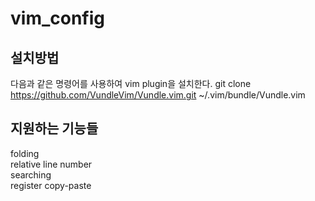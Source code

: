 # vim_config

## 설치방법
다음과 같은 명령어를 사용하여 vim plugin을 설치한다.
git clone https://github.com/VundleVim/Vundle.vim.git ~/.vim/bundle/Vundle.vim

## 지원하는 기능들 
folding   
relative line number     
searching   
register copy-paste  
